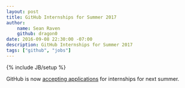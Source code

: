 ```yaml
---
layout: post
title: GitHub Internships for Summer 2017
author:
    name: Sean Raven
    github: dragon0
date: 2016-09-08 22:30:00 -07:00
description: GitHub Internships for Summer 2017
tags: ["github", "jobs"]
---
```

{% include JB/setup %}

GitHub is now [accepting applications](https://internships.github.com/) for internships for next summer.
